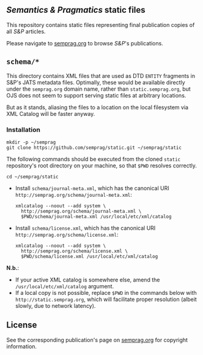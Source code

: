 ## _Semantics & Pragmatics_ static files

This repository contains static files representing final publication copies of all _S&P_ articles.

Please navigate to [semprag.org](http://semprag.org/) to browse _S&P_'s publications.


## `schema/*`

This directory contains XML files that are used as DTD `ENTITY` fragments in S&P's JATS metadata files.
Optimally, these would be available directly under the `semprag.org` domain name,
rather than `static.semprag.org`, but OJS does not seem to support serving static files at arbitrary locations.

But as it stands, aliasing the files to a location on the local filesystem via XML Catalog will be faster anyway.


### Installation

    mkdir -p ~/semprag
    git clone https://github.com/semprag/static.git ~/semprag/static

The following commands should be executed from the cloned `static` repository's root directory on your machine,
so that `$PWD` resolves correctly.

    cd ~/semprag/static

* Install `schema/journal-meta.xml`,
  which has the canonical URI `http://semprag.org/schema/journal-meta.xml`:

      xmlcatalog --noout --add system \
        http://semprag.org/schema/journal-meta.xml \
        $PWD/schema/journal-meta.xml /usr/local/etc/xml/catalog

* Install `schema/license.xml`,
  which has the canonical URI `http://semprag.org/schema/license.xml`:

      xmlcatalog --noout --add system \
        http://semprag.org/schema/license.xml \
        $PWD/schema/license.xml /usr/local/etc/xml/catalog

**N.b.**:

* If your active XML catalog is somewhere else, amend the `/usr/local/etc/xml/catalog` argument.
* If a local copy is not possible, replace `$PWD` in the commands below with `http://static.semprag.org`,
  which will facilitate proper resolution (albeit slowly, due to network latency).


## License

See the corresponding publication's page on [semprag.org](http://semprag.org/) for copyright information.
